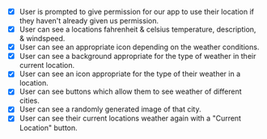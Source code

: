 
- [x] User is prompted to give permission for our app to use their location if they haven't already given us permission.
- [x] User can see a locations fahrenheit & celsius temperature, description, & windspeed.
- [x] User can see an appropriate icon depending on the weather conditions.
- [x] User can see a background appropriate for the type of weather in their current location.
- [x] User can see an icon appropriate for the type of their weather in a location.
- [x] User can see buttons which allow them to see weather of different cities.
- [x] User can see a randomly generated image of that city.
- [x] User can see their current locations weather again with a "Current Location" button.